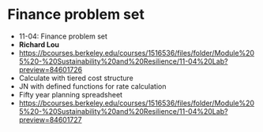 # Finance problem set
- 11-04: Finance problem set
- **Richard Lou**
- https://bcourses.berkeley.edu/courses/1516536/files/folder/Module%205%20-%20Sustainability%20and%20Resilience/11-04%20Lab?preview=84601726
- Calculate with tiered cost structure
- JN with defined functions for rate calculation
- Fifty year planning spreadsheet
- https://bcourses.berkeley.edu/courses/1516536/files/folder/Module%205%20-%20Sustainability%20and%20Resilience/11-04%20Lab?preview=84601727
